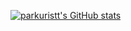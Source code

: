 
[![parkuristt's GitHub stats](https://github-readme-stats.vercel.app/api?username=parkuristt&include_all_commits=true)](https://github.com/anuraghazra/github-readme-stats)


